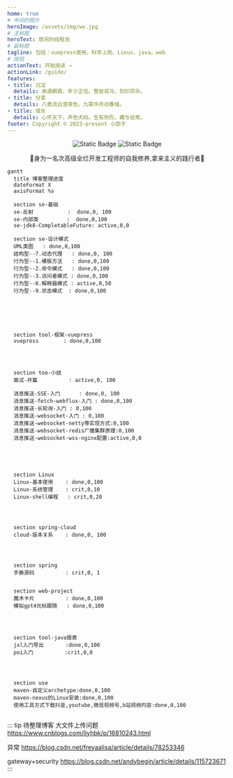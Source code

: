 ```yaml
---
home: true
# 中间的图片
heroImage: /assets/img/wx.jpg
# 主标题
heroText: 悠闲的线程池
# 副标题
tagline: 包括：vuepress使用，科学上网，Linux，java，web
# 按钮
actionText: 开始阅读 →
actionLink: /guide/
features:
- title: 沉淀
  details: 承遇朝霞，年少正恰。整装戎马，刻印风华。
- title: 分享
  details: 八表流云澄夜色，九霄华月动春城。
- title: 成长
  details: 心怀天下，声色犬码。生有热烈，藏与俗常。
footer: Copyright © 2023-present 小邵子
---
```




<center>
<img alt="Static Badge" src="https://img.shields.io/badge/java-%E4%BA%8C%E6%89%8B%E7%A8%8B%E5%BA%8F%E5%91%98%F0%9F%90%92-blue">
<img alt="Static Badge" src="https://img.shields.io/badge/java-CV%E6%94%BB%E5%9F%8E%E7%8B%AE%F0%9F%A6%81-red">
<p>🎉身为一名次高级全烂开发工程师的自我修养,拿来主义的践行者🎉</p>
</center>

```mermaid
gantt
  title 博客整理进度
  dateFormat X
  axisFormat %s

  section se-基础
  se-反射           :  done,0, 100
  se-内部类         :  done,0,100
  se-jdk8-CompletableFuture: active,0,0

  section se-设计模式
  UML类图   : done,0,100
  结构型--7.动态代理   : done,0, 100
  行为型--1.模板方法   : done,0,100
  行为型--2.命令模式   : done,0,100
  行为型--3.访问者模式 : done,0,100
  行为型--8.解释器模式 : active,0,50
  行为型--9.状态模式  : done,0,100






  section tool-框架-vuepress
  vuepress        : done,0,100




  section too-小结
  面试-开篇          : active,0, 100

  消息推送-SSE-入门      : done,0, 100
  消息推送-fetch-webflux-入门 : done,0,100
  消息推送-长轮询-入门 : 0,100
  消息推送-websocket-入门 : 0,100
  消息推送-websocket-netty等实现方式:0,100
  消息推送-websocket-redis广播集群原理:0,100
  消息推送-websocket-wss-nginx配置:active,0,0





  section Linux
  Linux-基本使用    : done,0,100
  Linux-系统管理    : crit,0,10
  Linux-shell编程   : crit,0,20


  

  section spring-cloud
  cloud-版本关系    : done,0, 100




  section spring
  手撕源码          : crit,0, 1


  section web-project
  魔术卡片          : done,0,100
  模拟gpt4光标跟随   : done,0,100




  section tool-java报表
  jxl入门导出       :done,0,100
  poi入门          :crit,0,0




  section use
  maven-自定义archetype:done,0,100
  maven-nexus的Linux安装:done,0,100
  使用工具方式下载抖音,youtube,微信视频号,b站视频内容:done,0,100
  
```




::: tip 待整理博客
大文件上传问题
https://www.cnblogs.com/liyhbk/p/16810243.html

异常
https://blog.csdn.net/freyaalisa/article/details/78253346

gateway+security
https://blog.csdn.net/andybegin/article/details/115723671
::: 
